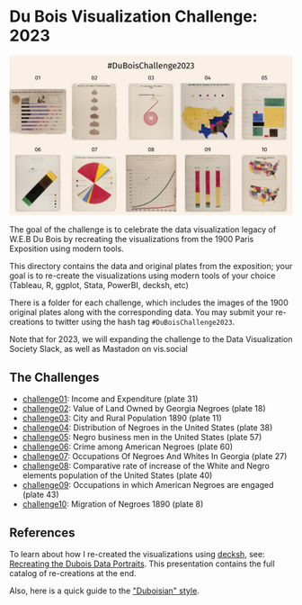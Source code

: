# Du Bois Visualization Challenge: 2023

![challenge2023](cat2023.png)

The goal of the challenge is to celebrate the data visualization legacy of W.E.B Du Bois by recreating the visualizations from the 1900 Paris Exposition using modern tools.

This directory contains the data and original plates from the exposition; your goal is to re-create
the visualizations using modern tools of your choice (Tableau, R, ggplot, Stata, PowerBI, decksh, etc)

There is a folder for each challenge, which includes the images of the 1900 original plates along with the corresponding data. You may submit your re-creations to twitter using the hash tag ```#DuBoisChallenge2023```. 

Note that for 2023, we will expanding the challenge to the Data Visualization Society Slack, as well as Mastadon on vis.social

## The Challenges

* [challenge01](https://github.com/ajstarks/dubois-data-portraits/tree/master/challenge/2023/challenge01): Income and Expenditure (plate 31)
* [challenge02](https://github.com/ajstarks/dubois-data-portraits/tree/master/challenge/2023/challenge02): Value of Land Owned by Georgia Negroes (plate 18)
* [challenge03](https://github.com/ajstarks/dubois-data-portraits/tree/master/challenge/2023/challenge03): City and Rural Population 1890 (plate 11)
* [challenge04](https://github.com/ajstarks/dubois-data-portraits/tree/master/challenge/2023/challenge04): Distribution of Negroes in the United States (plate 38)
* [challenge05](https://github.com/ajstarks/dubois-data-portraits/tree/master/challenge/2023/challenge05): Negro business men in the United States (plate 57)
* [challenge06](https://github.com/ajstarks/dubois-data-portraits/tree/master/challenge/2023/challenge06): Crime among American Negroes (plate 60)
* [challenge07](https://github.com/ajstarks/dubois-data-portraits/tree/master/challenge/2023/challenge07): Occupations Of Negroes And Whites In Georgia (plate 27)
* [challenge08](https://github.com/ajstarks/dubois-data-portraits/tree/master/challenge/2023/challenge08): Comparative rate of increase of the White and Negro elements population of the United States (plate 40)
* [challenge09](https://github.com/ajstarks/dubois-data-portraits/tree/master/challenge/2023/challenge09): Occupations in which American Negroes are engaged (plate 43)
* [challenge10](https://github.com/ajstarks/dubois-data-portraits/tree/master/challenge/2023/challenge10): Migration of Negroes 1890 (plate 8)

## References

To learn about how I re-created the visualizations using [decksh](https://speakerdeck.com/ajstarks/decksh-a-little-language-for-decks), see: [Recreating the Dubois Data Portraits](https://speakerdeck.com/ajstarks/recreating-the-dubois-data-portraits). This presentation contains the full catalog of re-creations at the end.

Also, here is a quick guide to the ["Duboisian" style](https://github.com/ajstarks/dubois-data-portraits/blob/master/dubois-style.pdf).

